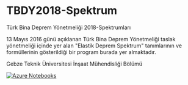 # TBDY2018-Spektrum
Türk Bina Deprem Yönetmeliği 2018-Spektrumları

13 Mayıs 2016 günü açıklanan Türk Bina Deprem Yönetmeliği taslak yönetmeliği içinde yer alan "Elastik Deprem Spektrum" tanımlarının ve formüllerinin gösterildiği bir program burada yer almaktadır. 

Gebze Teknik Üniversitesi
İnşaat Mühendisliği Bölümü


[![Azure Notebooks](https://notebooks.azure.com/launch.png)](https://notebooks.azure.com/ahmetanildindar/libraries/AAD-TBDY2018-Spektra)

